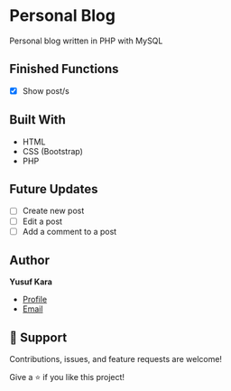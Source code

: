 # Personal Blog
Personal blog written in PHP with MySQL

## Finished Functions
- [x] Show post/s

## Built With

- HTML
- CSS (Bootstrap)
- PHP

## Future Updates

- [ ] Create new post
- [ ] Edit a post 
- [ ] Add a comment to a post

## Author

**Yusuf Kara**

- [Profile](https://github.com/yusufkara95 "Yusuf Kara")
- [Email](mailto:#")


## 🤝 Support

Contributions, issues, and feature requests are welcome!

Give a ⭐️ if you like this project!
